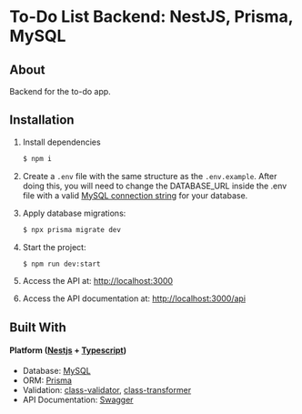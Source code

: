 <h1> To-Do List Backend: NestJS, Prisma, MySQL </h1>

## About

Backend for the to-do app.

## Installation

1. Install dependencies
   ```bash
   $ npm i
   ```
2. Create a ``.env`` file with the same structure as the ``.env.example``. After doing this, you will need to change the DATABASE_URL inside the .env file with a valid <a href="https://www.prisma.io/docs/orm/overview/databases/mysql#connection-url">MySQL connection string</a> for your database.
   
3. Apply database migrations:
   ```bash
   $ npx prisma migrate dev
   ```
4. Start the project:
   ```bash
   $ npm run dev:start
   ```
6. Access the API at: <a href="http://localhost:3000">http://localhost:3000</a>
5. Access the API documentation at: <a href="http://localhost:3000">http://localhost:3000/api</a>

## Built With
#### Platform (<a href="https://nestjs.com/">Nestjs</a> + <a href="https://www.typescriptlang.org/">Typescript</a>)
<ul>
  <li>Database: <a href="https://www.mysql.com/">MySQL</a></li>
  <li>ORM: <a href="https://www.prisma.io/">Prisma</a></li>
  <li>Validation: <a href="https://github.com/typestack/class-validator">class-validator</a>, <a href="https://github.com/typestack/class-transformer">class-transformer</a></li>
  <li>API Documentation: <a href="https://swagger.io/">Swagger</a></li>
</ul>
